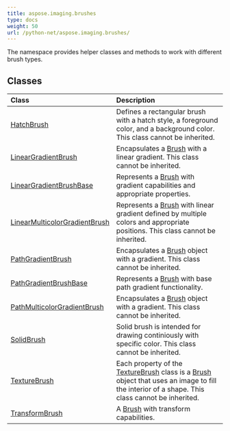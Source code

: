 ```yaml
---
title: aspose.imaging.brushes
type: docs
weight: 50
url: /python-net/aspose.imaging.brushes/
---
```



The namespace provides helper classes and methods to work with different brush types.

## **Classes**
|**Class**|**Description**|
| :- | :- |
|[HatchBrush](/imaging/python-net/aspose.imaging.brushes/hatchbrush/)|Defines a rectangular brush with a hatch style, a foreground color, and a background color. This class cannot be inherited.|
|[LinearGradientBrush](/imaging/python-net/aspose.imaging.brushes/lineargradientbrush/)|Encapsulates a [Brush](/imaging/python-net/aspose.imaging/brush/) with a linear gradient. This class cannot be inherited.|
|[LinearGradientBrushBase](/imaging/python-net/aspose.imaging.brushes/lineargradientbrushbase/)|Represents a [Brush](/imaging/python-net/aspose.imaging/brush/) with gradient capabilities and appropriate properties.|
|[LinearMulticolorGradientBrush](/imaging/python-net/aspose.imaging.brushes/linearmulticolorgradientbrush/)|Represents a [Brush](/imaging/python-net/aspose.imaging/brush/) with linear gradient defined by multiple colors and appropriate positions. This class cannot be inherited.|
|[PathGradientBrush](/imaging/python-net/aspose.imaging.brushes/pathgradientbrush/)|Encapsulates a [Brush](/imaging/python-net/aspose.imaging/brush/) object with a gradient. This class cannot be inherited.|
|[PathGradientBrushBase](/imaging/python-net/aspose.imaging.brushes/pathgradientbrushbase/)|Represents a [Brush](/imaging/python-net/aspose.imaging/brush/) with base path gradient functionality.|
|[PathMulticolorGradientBrush](/imaging/python-net/aspose.imaging.brushes/pathmulticolorgradientbrush/)|Encapsulates a [Brush](/imaging/python-net/aspose.imaging/brush/) object with a gradient. This class cannot be inherited.|
|[SolidBrush](/imaging/python-net/aspose.imaging.brushes/solidbrush/)|Solid brush is intended for drawing continiously with specific color. This class cannot be inherited.|
|[TextureBrush](/imaging/python-net/aspose.imaging.brushes/texturebrush/)|Each property of the [TextureBrush](/imaging/python-net/aspose.imaging.brushes/texturebrush/) class is a [Brush](/imaging/python-net/aspose.imaging/brush/) object that uses an image to fill the interior of a shape. This class cannot be inherited.|
|[TransformBrush](/imaging/python-net/aspose.imaging.brushes/transformbrush/)|A [Brush](/imaging/python-net/aspose.imaging/brush/) with transform capabilities.|
